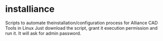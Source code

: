 # installiance
Scripts to automate theinstallation/configuration process for Alliance CAD Tools in Linux
Just download the script, grant it execution permission and run it. It will ask for admin password.
